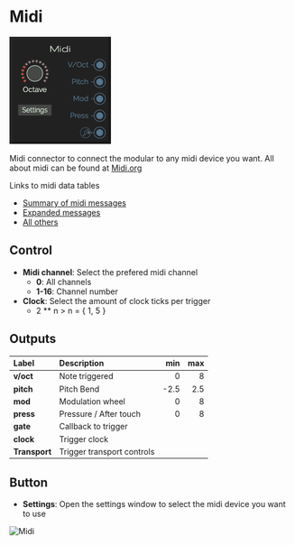 # Midi

![Midi](../images/midi.png)

Midi connector to connect the modular to any midi device you want. All about midi can be found at [Midi.org](https://www.midi.org)

Links to midi data tables

* [Summary of midi messages](https://www.midi.org/specifications-old/item/table-1-summary-of-midi-message)
* [Expanded messages](https://www.midi.org/specifications-old/item/table-2-expanded-messages-list-status-bytes)
* [All others](https://www.midi.org/specifications-old/category/reference-tables  )

## Control

* **Midi channel**: Select the prefered midi channel
  * **0**: All channels
  * **1-16**: Channel number
* **Clock**: Select the amount of clock ticks per trigger
  * 2 ** n > n = { 1, 5 }

## Outputs

| Label | Description | min | max |
| :----- | :----------- | --: | --: |
| **v/oct** | Note triggered | 0 | 8 |
| **pitch** | Pitch Bend | -2.5 | 2.5 |
| **mod** | Modulation wheel | 0 | 8 |
| **press** | Pressure / After touch | 0 | 8 |
| **gate** | Callback to trigger | | |
| **clock** | Trigger clock | | |
| **Transport** | Trigger transport controls | | |

## Button

* **Settings**: Open the settings window to select the midi device you want to use

![Midi](./images/midi-2.png)
